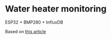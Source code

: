 # Water heater monitoring
ESP32 + BMP280 + InfluxDB

Based on [this article](https://grafana.com/blog/2021/03/08/how-i-built-a-monitoring-system-for-my-avocado-plant-with-arduino-and-grafana-cloud/#visualize-the-data-in-grafana)
